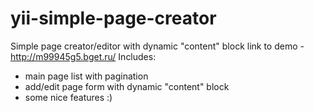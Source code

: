 # yii-simple-page-creator
Simple page creator/editor with dynamic "content" block
link to demo - http://m99945g5.bget.ru/
Includes:
- main page list with pagination
- add/edit page form with dynamic "content" block
- some nice features :)
